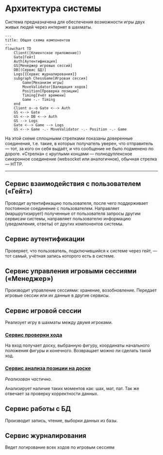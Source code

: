 # Архитектура системы
Система предназначена для обеспечения возможности игры двух живых людей через интернет в шахматы.

```mermaid
---
title: Общая схема компонентов
---
flowchart TD
    Client([Клиентское приложение])
    Gate[Гейт]
    Auth[Аутентификация]
    GS[Менеджер игровых сессий]
    DB[(Сервис БД)]
    Logs{{Сервис журналирования}}
    subgraph ChessGame[Игровая сессия]
        Game[Механизм игры]
        MoveValidator[Валидация ходов]
        Position[Проверка позиции]
        Timing[Учёт времени]
        Game -.- Timing
    end
    Client o--o Gate <--> Auth 
    GS <--> Gate
    GS <--> DB <--> Auth
    GS --> Logs
    Gate <--> Game --> Logs
    GS <--> Game -.- MoveValidator -.- Position -.- Game
```

На этой схеме сплошными стрелками показаны доверенные соединения, т.е. такие, в которых получатель уверен, что отправитель — тот, за кого он себя выдаёт, и что сообщение не было подменено по дороге. «Стрелка» с круглыми концами — полнодуплексное синхронное соединение (websocket или аналогичное), обычная стрелка — HTTP.

---

## Сервис взаимодействия с пользователем («Гейт»)

Проводит аутентификацию пользователя, после чего поддерживает постоянное соединение с пользователем. Направляет (маршрутизирует) полученные от пользователя запросы другим сервисам системы, направляет пользователю информацию (уведомления, ответы) от других компонентов системы.

## Сервис аутентификации

Проверяет, что пользователь, подключившийся к системе через гейт, — тот самый, учётная запись которого есть в системе.

## Сервис управления игровыми сессиями («Менеджер»)

Производит управление сессиями: хранение, возобновление. Передает игровые сессии или их данные в другие сервисы.

## Сервис игровой сессии

Реализует игру в шахматы между двумя игроками.

### [Сервис проверки хода](validation.md)

На вход получает доску, выбранную фигуру, координаты начального положения фигуры и конечного. Возвращает можно ли сделать такой ход.

### [Сервис анализа позиции на доске](board_validation.md)

*Реализован частично.*

Анализирует наличие таких моментов как: шах, мат, пат. Так же отвечает за проверку корректности данных.

## Сервис работы с БД

Производит запись, чтение, выборки данных из базы.

## Сервис журналирования

Ведет логирование всех ходов по игровым сессиям
